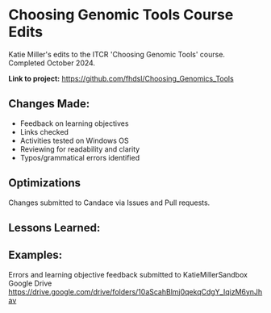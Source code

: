 # Choosing Genomic Tools Course Edits
Katie Miller's edits to the ITCR 'Choosing Genomic Tools' course. Completed October 2024.

**Link to project:** https://github.com/fhdsl/Choosing_Genomics_Tools


## Changes Made:
- Feedback on learning objectives
- Links checked
- Activities tested on Windows OS
- Reviewing for readability and clarity
- Typos/grammatical errors identified


## Optimizations

Changes submitted to Candace via Issues and Pull requests.

## Lessons Learned:



## Examples:
Errors and learning objective feedback submitted to KatieMillerSandbox Google Drive
https://drive.google.com/drive/folders/10aScahBlmj0qekqCdgY_IqizM6ynJhav


